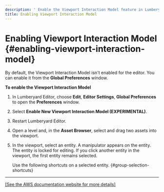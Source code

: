 ```yaml
---
description: ' Enable the Viewport Interaction Model feature in Lumberyard Editor. '
title: Enabling Viewport Interaction Model
---
```

# Enabling Viewport Interaction Model {#enabling-viewport-interaction-model}

By default, the Viewport Interaction Model isn't enabled for the editor\. You can enable it from the **Global Preferences** window\.

**To enable the Viewport Interaction Model**

1. In Lumberyard Editor, choose **Edit**, **Editor Settings**, **Global Preferences** to open the **Preferences** window\.

1. Select **Enable New Viewport Interaction Model \(EXPERIMENTAL\)**\.

1. Restart Lumberyard Editor\.

1. Open a level and, in the **Asset Browser**, select and drag two assets into the viewport\.

1. In the viewport, select an entity\. A manipulator appears on the entity\. The entity is locked for editing\. If you click another entity in the viewport, the first entity remains selected\.

   Use the following shortcuts on a selected entity\. {#group-selection-shortcuts}
****
[\[See the AWS documentation website for more details\]](/docs/userguide/enabling-viewport-interaction-model)